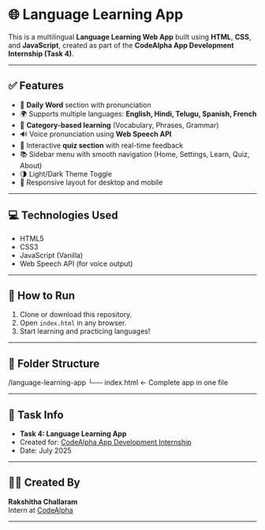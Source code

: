 # 🌐 Language Learning App

This is a multilingual **Language Learning Web App** built using **HTML**, **CSS**, and **JavaScript**, created as part of the **CodeAlpha App Development Internship (Task 4)**.

---

## ✅ Features

- 📅 **Daily Word** section with pronunciation
- 🌍 Supports multiple languages: **English, Hindi, Telugu, Spanish, French**
- 🧠 **Category-based learning** (Vocabulary, Phrases, Grammar)
- 🔊 Voice pronunciation using **Web Speech API**
- 📝 Interactive **quiz section** with real-time feedback
- 📚 Sidebar menu with smooth navigation (Home, Settings, Learn, Quiz, About)
- 🌗 Light/Dark Theme Toggle
- 📱 Responsive layout for desktop and mobile

---

## 💻 Technologies Used

- HTML5
- CSS3
- JavaScript (Vanilla)
- Web Speech API (for voice output)

---

## 🚀 How to Run

1. Clone or download this repository.
2. Open `index.html` in any browser.
3. Start learning and practicing languages!

---

## 🧾 Folder Structure
/language-learning-app
└── index.html ← Complete app in one file

---

## 📌 Task Info

- **Task 4: Language Learning App**
- Created for: [CodeAlpha App Development Internship](https://www.codealpha.tech/)
- Date: July 2025

---

## 👩‍💻 Created By

**Rakshitha Challaram**  
Intern at [CodeAlpha](https://www.codealpha.tech/)


---

